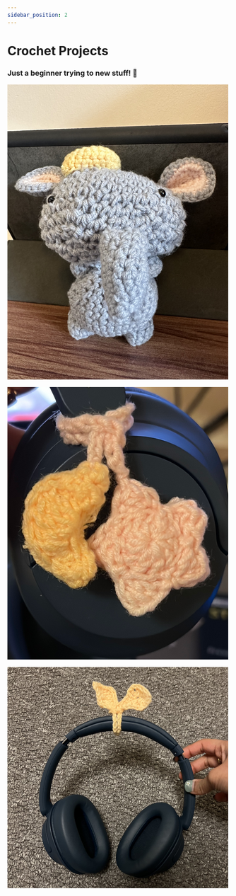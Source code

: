 ```yaml
---
sidebar_position: 2
---
```


# Crochet Projects

### Just a beginner trying to new stuff! 🧶

![Elephant](./img/elephant.png)

![Moon and Star Accessory](./img/star-moon.png)

![Sprout Headphone Accessory](./img/sprout-headphone-accessory.png)